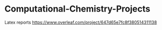 # Computational-Chemistry-Projects



Latex reports
https://www.overleaf.com/project/647d65e7fc8f380514311138
